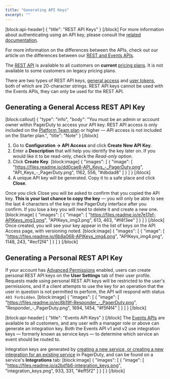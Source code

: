 ```yaml
---
title: "Generating API Keys"
excerpt: ""
---
```

[block:api-header]
{
  "title": "REST API Keys"
}
[/block]
For more information about authenticating using an API key, please consult the [related documentation](https://v2.developer.pagerduty.com/docs/authentication).

For more information on the differences between the APIs, check out our article on the differences between our [REST and Events APIs](https://v2.developer.pagerduty.com/docs/getting-started). 

The [REST API](https://v2.developer.pagerduty.com/docs/rest-api) is available to all customers on **current** [pricing plans](https://www.pagerduty.com/pricing/). It is not available to some customers on legacy pricing plans.

There are two types of REST API keys, [general access](doc:generating-api-keys#section-generating-a-general-access-rest-api-key) and [user tokens](doc:generating-api-keys#section-generating-a-personal-rest-api-key), both of which are 20-character strings. REST API keys cannot be used with the Events APIs, they can only be used for the REST API.

## Generating a General Access REST API Key
[block:callout]
{
  "type": "info",
  "body": "You must be an admin or account owner within PagerDuty to access your API key. REST API access is only included on the [Platform Team plan](https://www.pagerduty.com/pricing/) or higher — API access is not included on the Starter plan.",
  "title": "Note"
}
[/block]
1. Go to **Configuration → API Access** and click **Create New API Key**.
2. Enter a **Description** that will help you identify the key later on. If you would like it to be read-only, check the *Read-only* option. 
3. Click **Create Key**.
[block:image]
{
  "images": [
    {
      "image": [
        "https://files.readme.io/dd0cae8-API_Keys_-_PagerDuty.png",
        "API_Keys_-_PagerDuty.png",
        1162,
        556,
        "#dbdad8"
      ]
    }
  ]
}
[/block]
4. A unique API key will be generated. Copy it to a safe place and click **Close**.

Once you click Close you will be asked to confirm that you copied the API key. **This is your last chance to copy the key** — you will only be able to see the last 4 characters of the key in the PagerDuty interface after you confirm. If you lose a key you will need to delete it and create a new one.
[block:image]
{
  "images": [
    {
      "image": [
        "https://files.readme.io/e7e17ef-APIKeys_img3.png",
        "APIKeys_img3.png",
        613,
        463,
        "#f4f3ee"
      ]
    }
  ]
}
[/block]
Once created, you will see your key appear in the list of keys on the API Access page, with versioning noted.
[block:image]
{
  "images": [
    {
      "image": [
        "https://files.readme.io/6b8a068-APIKeys_img4.png",
        "APIKeys_img4.png",
        1148,
        243,
        "#ecf2f4"
      ]
    }
  ]
}
[/block]
## Generating a Personal REST API Key

If your account has [Advanced Permissions](doc:advanced-permissions) enabled, users can create personal REST API keys on the **User Settings** tab of their user profile. Requests made using personal REST API keys will be restricted to the user's permissions, and if a client attempts to use the key for an operation that the user in question is not permitted to perform, the API will respond with status `403 Forbidden`.
[block:image]
{
  "images": [
    {
      "image": [
        "https://files.readme.io/ec8b19f-Responder_-_PagerDuty.png",
        "Responder_-_PagerDuty.png",
        1694,
        1454,
        "#f5f4f4"
      ]
    }
  ]
}
[/block]

[block:api-header]
{
  "title": "Events API Keys"
}
[/block]
The [Events APIs](https://v2.developer.pagerduty.com/docs/getting-started#events-apis) are available to all customers, and any user with a manager role or above can generate an integration key. Both the Events API v1 and v2 use integration keys — formerly known as service keys — to determine which service an event should be routed to.

Integration keys are generated by [creating a new service, or creating a new integration for an existing service](doc:services-and-integrations) in PagerDuty, and can be found on a service's **Integrations** tab:
[block:image]
{
  "images": [
    {
      "image": [
        "https://files.readme.io/a2bd1b6-integration_keys.png",
        "integration_keys.png",
        933,
        331,
        "#eff5f2"
      ]
    }
  ]
}
[/block]